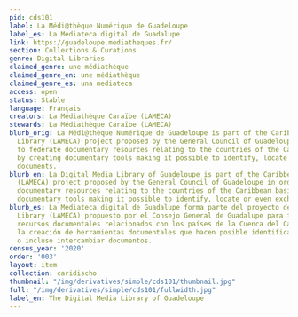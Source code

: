 ```yaml
---
pid: cds101
label: La Médi@thèque Numérique de Guadeloupe
label_es: La Mediateca digital de Guadalupe
link: https://guadeloupe.mediatheques.fr/
section: Collections & Curations
genre: Digital Libraries
claimed_genre: une médiathèque
claimed_genre_en: une médiathèque
claimed_genre_es: una mediateca
access: open
status: Stable
language: Français
creators: La Médiathèque Caraïbe (LAMECA)
stewards: La Médiathèque Caraïbe (LAMECA)
blurb_orig: La Médi@thèque Numérique de Guadeloupe is part of the Caribbean Media
  Library (LAMECA) project proposed by the General Council of Guadeloupe in order
  to federate documentary resources relating to the countries of the Caribbean basin
  by creating documentary tools making it possible to identify, locate or even exchange
  documents.
blurb_en: La Digital Media Library of Guadeloupe is part of the Caribbean Media Library
  (LAMECA) project proposed by the General Council of Guadeloupe in order to federate
  documentary resources relating to the countries of the Caribbean basin by creating
  documentary tools making it possible to identify, locate or even exchange documents.
blurb_es: La Mediateca digital de Guadalupe forma parte del proyecto del Caribe Media
  Library (LAMECA) propuesto por el Consejo General de Guadalupe para federar los
  recursos documentales relacionados con los países de la Cuenca del Caribe mediante
  la creación de herramientas documentales que hacen posible identificar, localizar
  o incluso intercambiar documentos.
census_year: '2020'
order: '003'
layout: item
collection: caridischo
thumbnail: "/img/derivatives/simple/cds101/thumbnail.jpg"
full: "/img/derivatives/simple/cds101/fullwidth.jpg"
label_en: The Digital Media Library of Guadeloupe
---
```

